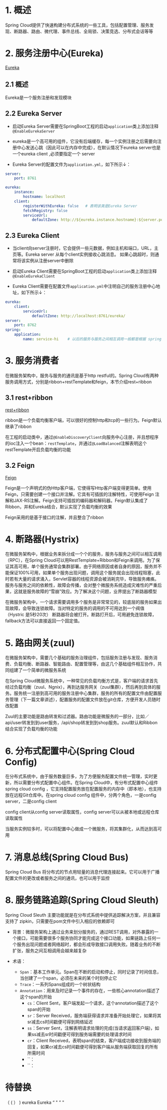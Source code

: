 
# 1. 概述

Spring Cloud提供了快速构建分布式系统的一些工具，包括配置管理、服务发现、断路器、路由、微代理、事件总线、全局锁、决策竞选、分布式会话等等

# 2. 服务注册中心(Eureka)

[Eureka](https://blog.csdn.net/forezp/article/details/69696915)

## 2.1 概述

Eureka是一个服务注册和发现模块

## 2.2 Eureka Server

* 启动Eureka Server需要在SpringBoot工程的启动`application`类上添加注释`@EnableEurekaServer`

* eureka是一个高可用的组件，它没有后端缓存，每一个实例注册之后需要向注册中心发送心跳（因此可以在内存中完成），在默认情况下eureka server也是一个eureka client ,必须要指定一个 server

* Eureka Server的配置文件为`application.yml`，如下所示↓：

```yaml
server:
	port: 8761

eureka:
	instance:
		hostname: localhost
	client:
		registerWithEureka: false	# 表明该类是Eureka Server
		fetchRegistry: false
		serviceUrl:
			defaultZone: http://${eureka.instance.hostname}:${server.port}/eureka/
```

## 2.3 Eureka Client

* 当client向server注册时，它会提供一些元数据，例如主机和端口，URL，主页等。Eureka server 从每个client实例接收心跳消息。 如果心跳超时，则通常将该实例从注册server中删除

* 启动Eureka Client需要在SpringBoot工程的启动`application`类上添加注释`@EnableEurekaClient`

* Eureka Client需要在配置文件`application.yml`中注明自己的服务注册中心地址，如下所示↓：

```yaml
eureka:
	client:
		serviceUrl:
			defaultZone: http://localhost:8761/eureka/
server:
	port: 8762
spring:
	application:
		name: service-hi	# 以后的服务与服务之间相互调用一般都是根据 spring.application.name来调用
```

# 3. 服务消费者

在微服务架构中，服务与服务的通讯是基于http restful的。Spring Cloud有两种服务调用方式，分别是ribbon+restTemplate和feign，本节介绍rest+ribbon

## 3.1 rest+ribbon

[rest+ribbon](https://blog.csdn.net/forezp/article/details/69788938)

ribbon是一个负载均衡客户端，可以很好的控制http和tcp的一些行为。Feign默认继承了ribbon

在工程的启动类中，通过`@EnableDiscoveryClient`向服务中心注册，并且想程序的ioc注入一个bean：`restTemplate`，并通过`@LoadBalanced`注解表明这个restTemplate开启负载均衡的功能

## 3.2 Feign

[Feign](https://blog.csdn.net/forezp/article/details/69808079)

Feign是一个声明式的伪Http客户端，它使得写Http客户端变得更简单。使用Feign，只需要创建一个接口并注解。它具有可插拔的注解特性，可使用Feign 注解和JAX-RS注解。Feign支持可插拔的编码器和解码器。Feign默认集成了Ribbon，并和Eureka结合，默认实现了负载均衡的效果

Feign采用的是基于接口的注解，并且整合了ribbon

# 4. 断路器(Hystrix)

在微服务架构中，根据业务来拆分成一个个的服务，服务与服务之间可以相互调用（RPC），在Spring Cloud可以用RestTemplate+Ribbon和Feign来调用。为了保证其高可用，单个服务通常会集群部署。由于网络原因或者自身的原因，服务并不能保证100%可用，如果单个服务出现问题，调用这个服务就会出现线程阻塞，此时若有大量的请求涌入，Servlet容器的线程资源会被消耗完毕，导致服务瘫痪。服务与服务之间的依赖性，故障会传播，会对整个微服务系统造成灾难性的严重后果，这就是服务故障的“雪崩”效应。为了解决这个问题，业界提出了断路器模型

在微服务架构中，一个请求需要调用多个服务是非常常见的，较底层的服务如果出现故障，会导致连锁故障。当对特定的服务的调用的不可用达到一个阀值（Hystric 是5秒20次） 断路器将会被打开。断路打开后，可用避免连锁故障，fallback方法可以直接返回一个固定值。

# 5. 路由网关(zuul)

在微服务架构中，需要几个基础的服务治理组件，包括服务注册与发现、服务消费、负载均衡、断路器、智能路由、配置管理等，由这几个基础组件相互协作，共同组建了一个简单的微服务系统

在Spring Cloud微服务系统中，一种常见的负载均衡方式是，客户端的请求首先经过负载均衡（zuul、Ngnix），再到达服务网关（zuul集群），然后再到具体的服务。服务统一注册到高可用的服务注册中心集群，服务的所有的配置文件由配置服务管理（下一篇文章讲述），配置服务的配置文件放在git仓库，方便开发人员随时改配置

Zuul的主要功能是路由转发和过滤器。路由功能是微服务的一部分，比如／api/user转发到到user服务，/api/shop转发到到shop服务。zuul默认和Ribbon结合实现了负载均衡的功能

# 6. 分布式配置中心(Spring Cloud Config)

在分布式系统中，由于服务数量巨多，为了方便服务配置文件统一管理，实时更新，所以需要分布式配置中心组件。在Spring Cloud中，有分布式配置中心组件spring cloud config ，它支持配置服务放在配置服务的内存中（即本地），也支持放在远程Git仓库中。在spring cloud config 组件中，分两个角色，一是config server，二是config client

config client从config server读取属性，config server可以从被本地或远程仓库读取属性

当服务实例较多时，可以将配置中心做成一个微服务，将其集群化，从而达到高可用

# 7. 消息总线(Spring Cloud Bus)

Spring Cloud Bus 将分布式的节点用轻量的消息代理连接起来。它可以用于广播配置文件的更改或者服务之间的通讯，也可以用于监控

# 8. 服务链路追踪(Spring Cloud Sleuth)

Spring Cloud Sleuth 主要功能就是在分布式系统中提供追踪解决方案，并且兼容支持了 zipkin，只需要在pom文件中引入相应的依赖即可

* 背景：微服务架构上通过业务来划分服务的，通过REST调用，对外暴露的一个接口，可能需要很多个服务协同才能完成这个接口功能，如果链路上任何一个服务出现问题或者网络超时，都会形成导致接口调用失败。随着业务的不断扩张，服务之间互相调用会越来越复杂

* 术语：
	* `Span`：基本工作单元。Span在不断的启动和停止，同时记录了时间信息，当创建了一个span，必须在未来的某个时刻停止它
	* `Trace`：一系列Spans组成的一个树状结构
	* `Annotation`：用来及时记录一个事件的存在，一些核心annotation描述了这个span的开始
		* `cs`：Client Sent，客户端发起一个请求，这个annotation描述了这个span的开始
		* `sr`：Server Received，服务端获得请求并准备开始处理它，如果将其sr减去cs时间戳便可得到网络延迟
		* `ss`：Server Sent，注解表明请求处理的完成(当请求返回客户端)，如果ss减去sr时间戳便可得到服务端需要的处理请求时间
		* `cr`：Client Received，表明span的结束，客户端成功接收到服务端的回复，如果cr减去cs时间戳便可得到客户端从服务端获取回复的所有所需时间
		* ``：
		* ``：

# 待替换

（	(
）	)
eureka	Eureka
“	"
”	"